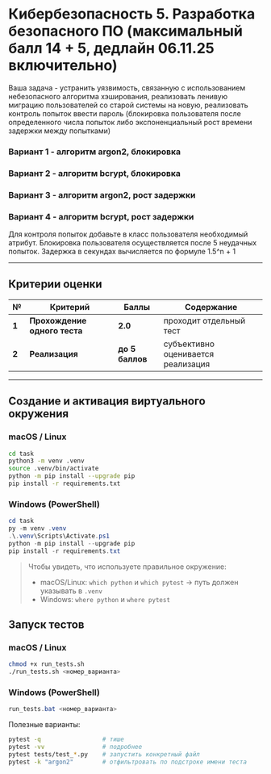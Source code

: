 # Кибербезопасность 5. Разработка безопасного ПО (максимальный балл 14 + 5, дедлайн 06.11.25 включительно)

Ваша задача - устранить уязвимость, связанную с использованием небезопасного алгоритма хэширования, реализовать ленивую миграцию пользователей со старой системы на новую, реализовать контроль попыток ввести пароль (блокировка пользователя после определенного числа попыток либо экспоненциальный рост времени задержки между попытками)

### Вариант 1 - алгоритм argon2, блокировка
### Вариант 2 - алгоритм bcrypt, блокировка
### Вариант 3 - алгоритм argon2, рост задержки
### Вариант 4 - алгоритм bcrypt, рост задержки

Для контроля попыток добавьте в класс пользователя необходимый атрибут.
Блокировка пользователя осуществляется после 5 неудачных попыток.
Задержка в секундах вычисляется по формуле 1.5^n + 1

---

## Критерии оценки

| №     | Критерий                                  | Баллы                                                                                                                                                                           | Содержание   |
| ----- | ----------------------------------------- | ------------------------------------------------------------------------------------------------------------------------------------------------------------------------------------ | ------- |
| **1** | **Прохождение одного теста** | **2.0** | проходит отдельный тест |
| **2** | **Реализация**                                   | **до 5 баллов** | субъективно оценивается реализация |

---


## Создание и активация виртуального окружения

### macOS / Linux

```bash
cd task
python3 -m venv .venv
source .venv/bin/activate
python -m pip install --upgrade pip
pip install -r requirements.txt
```

### Windows (PowerShell)

```powershell
cd task
py -m venv .venv
.\.venv\Scripts\Activate.ps1
python -m pip install --upgrade pip
pip install -r requirements.txt
```

> Чтобы увидеть, что используете правильное окружение:
>
> * macOS/Linux: `which python` и `which pytest` → путь должен указывать в `.venv`
> * Windows: `where python` и `where pytest`

## Запуск тестов

### macOS / Linux
```bash
chmod +x run_tests.sh
./run_tests.sh <номер_варианта>
```

### Windows (PowerShell)
```powershell
run_tests.bat <номер_варианта>
```

Полезные варианты:

```bash
pytest -q                 # тише
pytest -vv                # подробнее
pytest tests/test_*.py    # запустить конкретный файл
pytest -k "argon2"        # отфильтровать по подстроке имени теста
```
